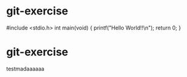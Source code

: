 # git-exercise
#include <stdio.h>
int main(void)
{
   printf("Hello World!!\n");
   return 0;
}
# git-exercise

testmadaaaaaa
